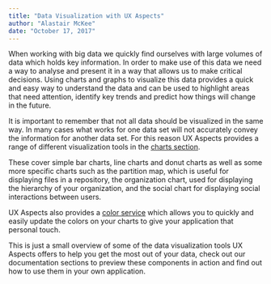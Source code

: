 ```yaml
---
title: "Data Visualization with UX Aspects"
author: "Alastair McKee"
date: "October 17, 2017"
---
```

When working with big data we quickly find ourselves with large volumes of data which holds key information. In order to make use of this data we need a way to analyse and present it in a way that allows us to make critical decisions. Using charts and graphs to visualize this data provides a quick and easy way to understand the data and can be used to highlight areas that need attention, identify key trends and predict how things will change in the future.

It is important to remember that not all data should be visualized in the same way. In many cases what works for one data set will not accurately convey the information for another data set. For this reason UX Aspects provides a range of different visualization tools in the [charts section](https://uxaspects.github.io/UXAspects/#/charts/bar-charts). 

These cover simple bar charts, line charts and donut charts as well as some more specific charts such as the partition map, which is useful for displaying files in a repository, the organization chart, used for displaying the hierarchy of your organization, and the social chart for displaying social interactions between users. 

UX Aspects also provides a [color service](https://uxaspects.github.io/UXAspects/#/components/utilities#color-service) which allows you to quickly and easily update the colors on your charts to give your application that personal touch.

This is just a small overview of some of the data visualization tools UX Aspects offers to help you get the most out of your data, check out our documentation sections to preview these components in action and find out how to use them in your own application.

